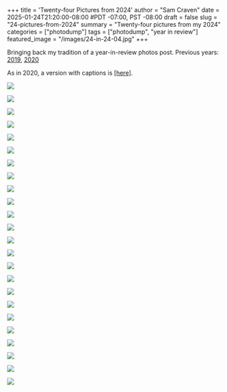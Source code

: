 +++
title = 'Twenty-four Pictures from 2024'
author = "Sam Craven"
date = 2025-01-24T21:20:00-08:00
#PDT -07:00, PST -08:00
draft = false
slug = "24-pictures-from-2024"
summary = "Twenty-four pictures from my 2024"
categories = ["photodump"]
tags = ["photodump", "year in review"]
featured_image = "/images/24-in-24-04.jpg"
+++

Bringing back my tradition of a year-in-review photos post. Previous years: [2019](../nineteen-pictures-from-2019/), [2020](../twenty-pictures-from-2020/)

As in 2020, a version with captions is [[here]](/pages/24-pictures-from-2024-with-captions/).

[![](/images/24-in-24-01.jpg)](/images/24-in-24-01.jpg)

[![](/images/24-in-24-02.jpg)](/images/24-in-24-02.jpg)

[![](/images/24-in-24-03.jpg)](/images/24-in-24-03.jpg)

[![](/images/24-in-24-04.jpg)](/images/24-in-24-04.jpg)

[![](/images/24-in-24-05.jpg)](/images/24-in-24-05.jpg)

[![](/images/24-in-24-06.jpg)](/images/24-in-24-06.jpg)

[![](/images/24-in-24-07.jpg)](/images/24-in-24-07.jpg)

[![](/images/24-in-24-08.jpg)](/images/24-in-24-08.jpg)

[![](/images/24-in-24-09.jpg)](/images/24-in-24-09.jpg)

[![](/images/24-in-24-10.jpg)](/images/24-in-24-10.jpg)

[![](/images/24-in-24-11.jpg)](/images/24-in-24-11.jpg)

[![](/images/24-in-24-12.jpg)](/images/24-in-24-12.jpg)

[![](/images/24-in-24-13.jpg)](/images/24-in-24-13.jpg)

[![](/images/24-in-24-14.jpg)](/images/24-in-24-14.jpg)

[![](/images/24-in-24-15.jpg)](/images/24-in-24-15.jpg)

[![](/images/24-in-24-16.jpg)](/images/24-in-24-16.jpg)

[![](/images/24-in-24-17.jpg)](/images/24-in-24-17.jpg)

[![](/images/24-in-24-18.jpg)](/images/24-in-24-18.jpg)

[![](/images/24-in-24-19.jpg)](/images/24-in-24-19.jpg)

[![](/images/24-in-24-20.jpg)](/images/24-in-24-20.jpg)

[![](/images/24-in-24-21.jpg)](/images/24-in-24-21.jpg)

[![](/images/24-in-24-22.jpg)](/images/24-in-24-22.jpg)

[![](/images/24-in-24-23.jpg)](/images/24-in-24-23.jpg)

[![](/images/24-in-24-24.jpg)](/images/24-in-24-24.jpg)

